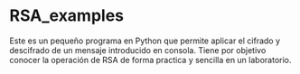 # RSA_examples
Este es un pequeño programa en Python que permite aplicar el cifrado y descifrado de un mensaje introducido en consola.
Tiene por objetivo conocer la operación de RSA de forma practica y sencilla en un laboratorio.
